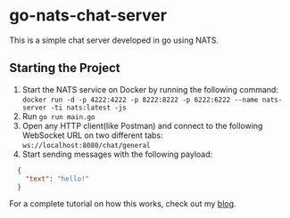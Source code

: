 # go-nats-chat-server
This is a simple chat server developed in go using NATS.

## Starting the Project
1. Start the NATS service on Docker by running the following command:
  `docker run -d -p 4222:4222 -p 8222:8222 -p 6222:6222 --name nats-server -ti nats:latest -js`
2. Run `go run main.go`
3. Open any HTTP client(like Postman) and connect to the following WebSocket URL on two different tabs:
  `ws://localhost:8080/chat/general`
4. Start sending messages with the following payload:
  ```json
    {
      "text": "hello!"
    }
  ```

For a complete tutorial on how this works, check out my [blog](https://medium.com/@karthikraju391/building-a-scalable-chat-server-in-golang-and-nats-9faf68b61d9f).
